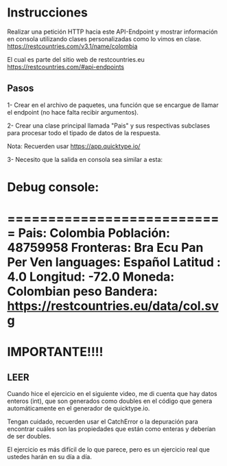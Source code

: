 # Instrucciones

Realizar una petición HTTP hacia este API-Endpoint y mostrar información en consola utilizando clases personalizadas
como lo vimos en clase.
https://restcountries.com/v3.1/name/colombia

El cual es parte del sitio web de restcountries.eu
https://restcountries.com/#api-endpoints

## Pasos

1- Crear en el archivo de paquetes, una función que se encargue de llamar el endpoint (no hace falta recibir argumentos).

2- Crear una clase principal llamada "Pais" y sus respectivas subclases para procesar todo el tipado de datos de la respuesta.

Nota: Recuerden usar
https://app.quicktype.io/

3- Necesito que la salida en consola sea similar a esta:

# Debug console:

===========================
Pais: Colombia
Población: 48759958
Fronteras:
Bra
Ecu
Pan
Per
Ven
languages: Español
Latitud : 4.0
Longitud: -72.0
Moneda: Colombian peso
Bandera: https://restcountries.eu/data/col.svg
===========================

# IMPORTANTE!!!!

## LEER

Cuando hice el ejercicio en el siguiente video, me di cuenta que hay datos enteros (int), que son generados como doubles en el código que genera automáticamente en el generador de quicktype.io.

Tengan cuidado, recuerden usar el CatchError o la depuración para encontrar cuáles son las propiedades que están como enteras y deberían de ser doubles.

El ejercicio es más difí­cil de lo que parece, pero es un ejercicio real que ustedes harán en su día a día.
